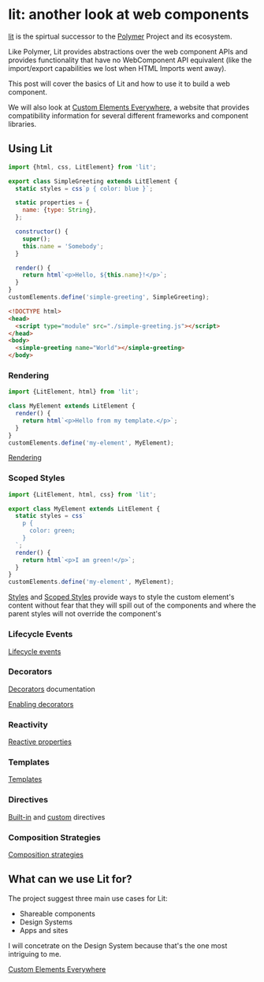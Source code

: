 # lit: another look at web components

[lit](https://lit.dev) is the spirtual successor to the [Polymer](https://polymer-library.polymer-project.org/3.0/docs/devguide/feature-overview) Project and its ecosystem.

Like Polymer, Lit provides abstractions over the web component APIs and provides functionality that have no WebComponent API equivalent (like the import/export capabilities we lost when HTML Imports went away).

This post will cover the basics of Lit and how to use it to build a web component.

We will also look at [Custom Elements Everywhere](https://custom-elements-everywhere.com/), a website that provides compatibility information for several different frameworks and component libraries.

## Using Lit

```js
import {html, css, LitElement} from 'lit';

export class SimpleGreeting extends LitElement {
  static styles = css`p { color: blue }`;

  static properties = {
    name: {type: String},
  };

  constructor() {
    super();
    this.name = 'Somebody';
  }

  render() {
    return html`<p>Hello, ${this.name}!</p>`;
  }
}
customElements.define('simple-greeting', SimpleGreeting);
```

```html
<!DOCTYPE html>
<head>
  <script type="module" src="./simple-greeting.js"></script>
</head>
<body>
  <simple-greeting name="World"></simple-greeting>
</body>
```

### Rendering

```js
import {LitElement, html} from 'lit';

class MyElement extends LitElement {
  render() {
    return html`<p>Hello from my template.</p>`;
  }
}
customElements.define('my-element', MyElement);
```

[Rendering](https://lit.dev/docs/components/rendering/)

### Scoped Styles

```js
import {LitElement, html, css} from 'lit';

export class MyElement extends LitElement {
  static styles = css`
    p {
      color: green;
    }
  `;
  render() {
    return html`<p>I am green!</p>`;
  }
}
customElements.define('my-element', MyElement);
```

[Styles](https://lit.dev/docs/components/styles/) and [Scoped Styles](https://lit.dev/docs/components/scoped-styles/) provide ways to style the custom element's content without fear that they will spill out of the components and where the parent styles will not override the component's

### Lifecycle Events

[Lifecycle events](https://lit.dev/docs/components/lifecycle/)

### Decorators

[Decorators](https://lit.dev/docs/components/decorators/) documentation

[Enabling decorators](https://lit.dev/docs/components/decorators/#enabling-decorators)

### Reactivity

[Reactive properties](https://lit.dev/docs/components/properties/)

### Templates

[Templates](https://lit.dev/docs/templates/overview/)

### Directives

[Built-in](https://lit.dev/docs/templates/directives/) and [custom](https://lit.dev/docs/templates/custom-directives/) directives

### Composition Strategies

[Composition strategies](https://lit.dev/docs/composition/overview/)

## What can we use Lit for?

The project suggest three main use cases for Lit:

* Shareable components
* Design Systems
* Apps and sites

I will concetrate on the Design System because that's the one most intriguing to me.

[Custom Elements Everywhere](https://custom-elements-everywhere.com/)
